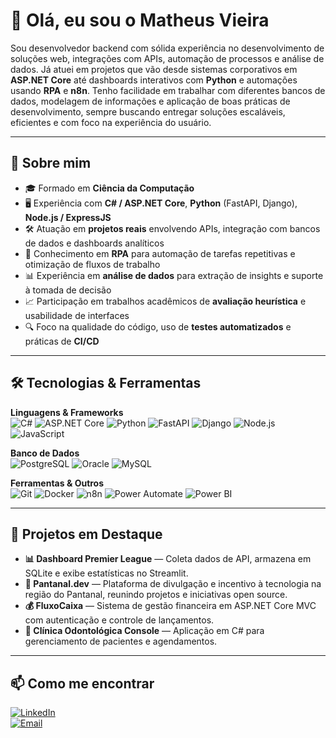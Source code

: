 # 👋 Olá, eu sou o Matheus Vieira

Sou desenvolvedor backend com sólida experiência no desenvolvimento de soluções web, integrações com APIs, automação de processos e análise de dados. Já atuei em projetos que vão desde sistemas corporativos em **ASP.NET Core** até dashboards interativos com **Python** e automações usando **RPA** e **n8n**. Tenho facilidade em trabalhar com diferentes bancos de dados, modelagem de informações e aplicação de boas práticas de desenvolvimento, sempre buscando entregar soluções escaláveis, eficientes e com foco na experiência do usuário.

---

## 🚀 Sobre mim
- 🎓 Formado em **Ciência da Computação**
- 🖥 Experiência com **C# / ASP.NET Core**, **Python** (FastAPI, Django), **Node.js / ExpressJS**
- 🛠 Atuação em **projetos reais** envolvendo APIs, integração com bancos de dados e dashboards analíticos
- 🤖 Conhecimento em **RPA** para automação de tarefas repetitivas e otimização de fluxos de trabalho
- 📊 Experiência em **análise de dados** para extração de insights e suporte à tomada de decisão
- 📈 Participação em trabalhos acadêmicos de **avaliação heurística** e usabilidade de interfaces
- 🔍 Foco na qualidade do código, uso de **testes automatizados** e práticas de **CI/CD**

---

## 🛠 Tecnologias & Ferramentas

**Linguagens & Frameworks**  
![C#](https://img.shields.io/badge/-C%23-239120?logo=c-sharp&logoColor=white&style=for-the-badge)
![ASP.NET Core](https://img.shields.io/badge/-ASP.NET%20Core-512BD4?logo=dotnet&logoColor=white&style=for-the-badge)
![Python](https://img.shields.io/badge/-Python-3776AB?logo=python&logoColor=white&style=for-the-badge)
![FastAPI](https://img.shields.io/badge/-FastAPI-009688?logo=fastapi&logoColor=white&style=for-the-badge)
![Django](https://img.shields.io/badge/-Django-092E20?logo=django&logoColor=white&style=for-the-badge)
![Node.js](https://img.shields.io/badge/-Node.js-339933?logo=node.js&logoColor=white&style=for-the-badge)
![JavaScript](https://img.shields.io/badge/-JavaScript-F7DF1E?logo=javascript&logoColor=black&style=for-the-badge)

**Banco de Dados**  
![PostgreSQL](https://img.shields.io/badge/-PostgreSQL-336791?logo=postgresql&logoColor=white&style=for-the-badge)
![Oracle](https://img.shields.io/badge/-Oracle-F80000?logo=oracle&logoColor=white&style=for-the-badge)
![MySQL](https://img.shields.io/badge/-MySQL-4479A1?logo=mysql&logoColor=white&style=for-the-badge)

**Ferramentas & Outros**  
![Git](https://img.shields.io/badge/-Git-F05032?logo=git&logoColor=white&style=for-the-badge)
![Docker](https://img.shields.io/badge/-Docker-2496ED?logo=docker&logoColor=white&style=for-the-badge)
![n8n](https://img.shields.io/badge/-n8n-000000?logo=n8n&logoColor=white&style=for-the-badge)
![Power Automate](https://img.shields.io/badge/-Power%20Automate-0066FF?logo=powerautomate&logoColor=white&style=for-the-badge)
![Power BI](https://img.shields.io/badge/-Power%20BI-F2C811?logo=powerbi&logoColor=black&style=for-the-badge)

---

## 📌 Projetos em Destaque
- **📊 Dashboard Premier League** — Coleta dados de API, armazena em SQLite e exibe estatísticas no Streamlit.  
- **🌿 Pantanal.dev** — Plataforma de divulgação e incentivo à tecnologia na região do Pantanal, reunindo projetos e iniciativas open source.  
- **💰 FluxoCaixa** — Sistema de gestão financeira em ASP.NET Core MVC com autenticação e controle de lançamentos.  
- **🦷 Clínica Odontológica Console** — Aplicação em C# para gerenciamento de pacientes e agendamentos.

---

## 📫 Como me encontrar
[![LinkedIn](https://img.shields.io/badge/-LinkedIn-0077B5?logo=linkedin&logoColor=white&style=for-the-badge)](https://linkedin.com/in/matheus-vds)  
[![Email](https://img.shields.io/badge/-Email-D14836?logo=gmail&logoColor=white&style=for-the-badge)](mailto:matt.vds13@gmail.com)

